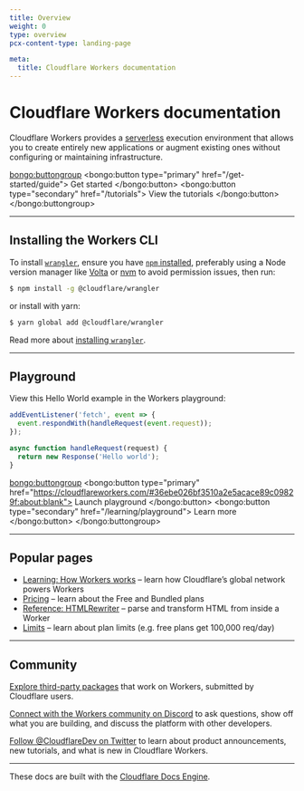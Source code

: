 ```yaml
---
title: Overview
weight: 0
type: overview
pcx-content-type: landing-page

meta:
  title: Cloudflare Workers documentation
---
```


# Cloudflare Workers documentation

Cloudflare Workers provides a [serverless](https://www.cloudflare.com/learning/serverless/what-is-serverless/) execution environment that allows you to create entirely new applications or augment existing ones without configuring or maintaining infrastructure.

<bongo:buttongroup>
  <bongo:button type="primary" href="/get-started/guide">
    Get started
  </bongo:button>
  <bongo:button type="secondary" href="/tutorials">
    View the tutorials
  </bongo:button>
</bongo:buttongroup>

---

## Installing the Workers CLI

To install [`wrangler`](https://github.com/cloudflare/wrangler), ensure you have [`npm` installed](https://www.npmjs.com/get-npm), preferably using a Node version manager like [Volta](https://volta.sh/) or [nvm](https://github.com/nvm-sh/nvm) to avoid permission issues, then run:

```sh
$ npm install -g @cloudflare/wrangler
```

or install with yarn:

```sh
$ yarn global add @cloudflare/wrangler
```

Read more about [installing `wrangler`](/cli-wrangler/install-update).

---

## Playground

View this Hello World example in the Workers playground:

```js
addEventListener('fetch', event => {
  event.respondWith(handleRequest(event.request));
});

async function handleRequest(request) {
  return new Response('Hello world');
}
```

<bongo:buttongroup>
  <bongo:button type="primary" href="https://cloudflareworkers.com/#36ebe026bf3510a2e5acace89c09829f:about:blank">
    Launch playground
  </bongo:button>
  <bongo:button type="secondary" href="/learning/playground">
    Learn more
  </bongo:button>
</bongo:buttongroup>

---

## Popular pages

- [Learning: How Workers works](/learning/how-workers-works) – learn how Cloudflare’s global network powers Workers
- [Pricing](/platform/pricing) – learn about the Free and Bundled plans
- [Reference: HTMLRewriter](/runtime-apis/html-rewriter) – parse and transform HTML from inside a Worker
- [Limits](/platform/limits) – learn about plan limits (e.g. free plans get 100,000 req/day)

---

## Community

[Explore third-party packages](https://workers.cloudflare.com/works) that work on Workers, submitted by Cloudflare users.

[Connect with the Workers community on Discord](https://discord.gg/cloudflaredev) to ask questions, show off what you are building, and discuss the platform with other developers.

[Follow @CloudflareDev on Twitter](https://twitter.com/cloudflaredev) to learn about product announcements, new tutorials, and what is new in Cloudflare Workers.

---

These docs are built with the [Cloudflare Docs Engine](https://developers.cloudflare.com/docs-engine/).
